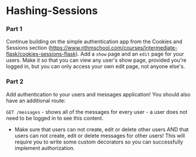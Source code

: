 # Hashing-Sessions

### Part 1

Continue building on the simple authentication app from the Cookies and Sessions section (https://www.rithmschool.com/courses/intermediate-flask/cookies-sessions-flask). Add a `show` page and an `edit` page for your users. Make it so that you can view any user's show page, provided you're logged in, but you can only access your own edit page, not anyone else's.

### Part 2

Add authentication to your users and messages application! You should also have an additional route:

`GET /messages` - shows all of the messages for every user - a user does not need to be logged in to see this content.

* Make sure that users can not create, edit or delete other users AND that users can not create, edit or delete messages for other users! This will require you to write some custom decorators so you can successfully implement authorization.
